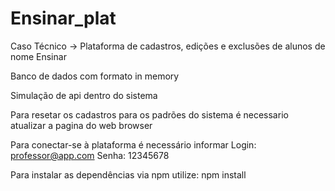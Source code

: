 # Ensinar_plat
Caso Técnico -> Plataforma de cadastros, edições e exclusões de alunos de nome Ensinar

Banco de dados com formato in memory

Simulação de api dentro do sistema

Para resetar os cadastros para os padrões do sistema é necessario atualizar a pagina do web browser

Para conectar-se à plataforma é necessário informar
Login: professor@app.com 
Senha: 12345678

Para instalar as dependências via npm utilize: npm install


